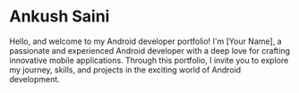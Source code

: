 # Ankush Saini

Hello, and welcome to my Android developer portfolio! I'm [Your Name], a passionate and experienced Android developer with a deep love for crafting innovative mobile applications. Through this portfolio, I invite you to explore my journey, skills, and projects in the exciting world of Android development.

